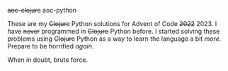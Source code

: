 ~~aoc-clojure~~ aoc-python

These are my ~~Clojure~~ Python solutions for Advent of Code ~~2022~~ 2023. I have ~~never~~ programmed in ~~Clojure~~ Python before. I started solving these problems using ~~Clojure~~ Python as a way to learn the language a bit *more*. Prepare to be horrified *again*.

When in doubt, brute force.